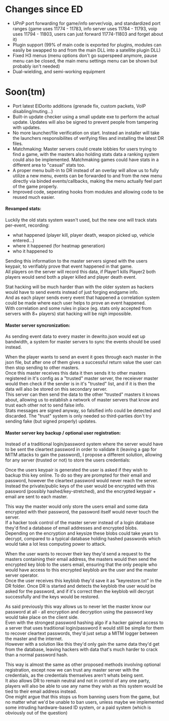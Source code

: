 # Changes since ED
- UPnP port forwarding for game/info server/voip, and standardized port ranges (game uses 11774 - 11783, info server uses 11784 - 11793, voip uses 11794 - 11803, users can just forward 11774-11803 and forget about it)
- Plugin support (99% of main code is exported for plugins, modules can easily be swapped to and from the main DLL into a satellite plugin DLL)
- Fixed H3 menus (menu options don't go superspeed anymore, pause menu can be closed, the main menu settings menu can be shown but probably isn't needed)
- Dual-wielding, and semi-working equipment

# Soon(tm)
- Port latest ElDorito additions (grenade fix, custom packets, VoIP disabling/muting...)
- Built-in update checker using a small update exe to perform the actual update. Updates will also be signed to prevent people from tampering with updates.
- No more launcher/file verification on start. Instead an installer will take the launchers responsibilites of verifying files and installing the latest DR files.
- Matchmaking: Master servers could create lobbies for users trying to find a game, with the masters also holding stats data a ranking system could also be implemented. Matchmaking games could have stats in a different area to "casual" stats too.
- A proper menu built-in to DR instead of an overlay will allow us to fully utilize a new menu, events can be forwarded to and from the new menu directly via binded events/callbacks, making the menu actually feel part of the game properly.
- Improved code, seperating hooks from modules and allowing code to be reused much easier.

#### Revamped stats:
Luckily the old stats system wasn't used, but the new one will track stats per-event, recording:
- what happened (player kill, player death, weapon picked up, vehicle entered...)
- where it happened (for heatmap generation)
- who it happened to

Sending this information to the master servers signed with the users keypair, to verifiably prove that event happened in that game.  
All players on the server will record this data, if Player1 kills Player2 both players would send both a player killed and player death event.  

Stat hacking will be much harder than with the older system as hackers would have to send events instead of just forging endgame info.  
And as each player sends every event that happened a correlation system could be made where each user helps to prove an event happened.  
With correlation and some rules in place (eg. stats only accepted from servers with 8+ players) stat hacking will be nigh impossible.

#### Master server syncronization:
As sending event data to every master in dewrito.json would eat up bandwidth, a system for master servers to sync the events should be used instead.

When the player wants to send an event it goes through each master in the json file, but after one of them gives a successful return value the user can then stop sending to other masters.  
Once this master receives this data it then sends it to other masters registered in it's config as a "trusted" master server, the receiever master would then check if the sender is in it's "trusted" list, and if it is then the data will also be stored on this secondary server.  
This server can then send the data to the other "trusted" masters it knows about, allowing us to establish a network of master servers that know and trust each other not to send false info.  
Stats messages are signed anyway, so falsified info could be detected and discarded. The "trust" system is only needed so third-parties don't try sending fake (but signed properly) updates.

#### Master server key backup / optional user registration:
Instead of a traditional login/password system where the server would have to be sent the cleartext password in order to validate it (leaving a gap for MITM attacks to gain the password), I propose a different solution, allowing for any server (trusted or not) to store the users credentials:

Once the users keypair is generated the user is asked if they wish to backup this key online. To do so they are prompted for their email and password, however the cleartext password would never reach the server.  
Instead the private/public keys of the user would be encrypted with this password (possibly hashed/key-stretched), and the encrypted keypair + email are sent to each master.

This way the master would only store the users email and some data encrypted with their password, the password itself would never touch the server.  
If a hacker took control of the master server instead of a login database they'd find a database of email addresses and encrypted blobs.  
Depending on the encryption and keysize these blobs could take years to decrypt, compared to a typical database holding hashed passwords which would take a lot less computing power to attack.

When the user wants to recover their key they'd send a request to the masters containing their email address, the masters would then send the encrypted key blob to the users email, ensuring that the only people who would have access to this encrypted keyblob are the user and the master server operator.  
Once the user receives this keyblob they'd save it as "keyrestore.txt" in the DR folder. Once DR is started and detects the keyblob the user would be asked for the password, and if it's correct then the keyblob will decrypt successfully and the keys would be restored.

As said previously this way allows us to never let the master know our password at all - all encryption and decryption using the password key would take place on the client side.  
Even with the strongest password hashing algo if a hacker gained access to a server that uses traditional login/password it would still be simple for them to recover cleartext passwords, they'd just setup a MITM logger between the master and the internet.  
However with a solution like this they'd only gain the same data they'd get from the database, leaving hackers with data that's much harder to crack than a normal password hash.

This way is almost the same as other proposed methods involving optional registration, except now we can trust any master server with the credentials, as the credentials themselves aren't whats being sent.  
It also allows DR to remain neutral and not in control of any one party, players will also be able to use any name they wish as this system would be tied to their email address instead.  
One might argue that this stops us from banning users from the game, but no matter what we'd be unable to ban users, unless maybe we implemented some intruding hardware-based ID system, or a paid system (which is obviously out of the question)


